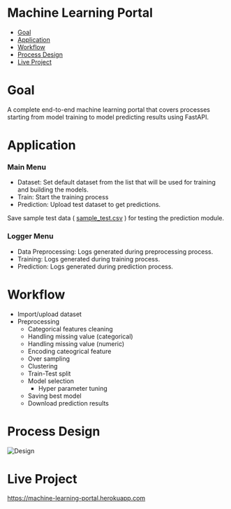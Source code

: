 # Machine Learning Portal

- [Goal](#Goal)
- [Application](#Application)
- [Workflow](#Workflow)
- [Process Design](#Process)
- [Live Project](#Live)

# Goal
A complete end-to-end machine learning portal that covers processes starting from model training to model predicting results using FastAPI. 

# Application
### Main Menu
- Dataset: Set default dataset from the list that will be used for training and building the models.
- Train: Start the training process
- Prediction: Upload test dataset to get predictions.

Save sample test data ( [sample_test.csv](https://github.com/shreyas-jk/ML-Portal-FastAPI/blob/main/sample_test.csv) ) for testing the prediction module.

### Logger Menu
- Data Preprocessing: Logs generated during preprocessing process.
- Training: Logs generated during training process.
- Prediction: Logs generated during prediction process.

# Workflow
- Import/upload dataset
- Preprocessing
  - Categorical features cleaning
  - Handling missing value (categorical)
  - Handling missing value (numeric)
  - Encoding cateogrical feature
  - Over sampling
  - Clustering
  - Train-Test split
  - Model selection
    - Hyper parameter tuning
  - Saving best model
  - Download prediction results
  
# Process Design <a name = "Process"></a>
![Design](https://github.com/shreyas-jk/ML-API/blob/main/images/flow.png)

# Live Project <a name = "Live"></a>
https://machine-learning-portal.herokuapp.com
